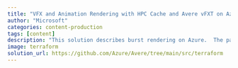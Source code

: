 ```yaml
---
title: "VFX and Animation Rendering with HPC Cache and Avere vFXT on Azure"
author: "Microsoft"
categories: content-production
tags: [content]
description: "This solution describes burst rendering on Azure.  The page has videos, whitepapers, and end to end examples written in Terraform."
image: terraform
solution_url: https://github.com/Azure/Avere/tree/main/src/terraform
---
```

